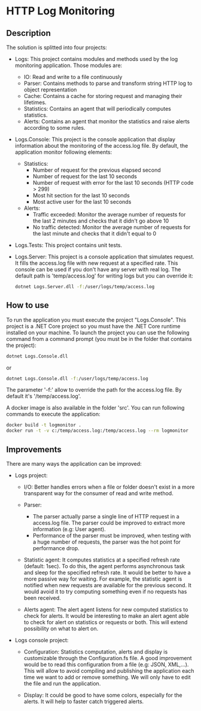 # HTTP Log Monitoring

## Description

The solution is splitted into four projects:

- Logs: This project contains modules and methods used by the log monitoring application. Those modules are:
  - IO: Read and write to a file continuously
  - Parser: Contains methods to parse and transform string HTTP log to object representation
  - Cache: Contains a cache for storing request and managing their lifetimes.
  - Statistics: Contains an agent that will periodically computes statistics.
  - Alerts: Contains an agent that monitor the statistics and raise alerts according to some rules.
  
- Logs.Console: This project is the console application that display information about the monitoring of the access.log file. By default, the application monitor following elements:
  - Statistics:
    - Number of request for the previous elapsed second
    - Number of request for the last 10 seconds
    - Number of request with error for the last 10 seconds (HTTP code > 299)
    - Most hit section for the last 10 seconds
    - Most active user for the last 10 seconds
  - Alerts:
    - Traffic exceeded: Monitor the average number of requests for the last 2 minutes and checks that it didn't go above 10
    - No traffic detected: Monitor the average number of requests for the last minute and checks that it didn't equal to 0
- Logs.Tests: This project contains unit tests.
  
- Logs.Server: This project is a console application that simulates request. It fills the access.log file with new request at a specified rate. This console can be used if you don't have any server with real log. The default path is 'temp/access.log' for writing logs but you can override it:

    ``` bash
    dotnet Logs.Server.dll -f:/user/logs/temp/access.log
    ```

## How to use

To run the application you must execute the project "Logs.Console". This project is a .NET Core project so you must have the .NET Core runtime installed on your machine. To launch the project you can use the following command from a command prompt (you must be in the folder that contains the project):

``` bash
dotnet Logs.Console.dll
```

or

``` bash
dotnet Logs.Console.dll -f:/user/logs/temp/access.log
```

The parameter '-f:' allow to override the path for the access.log file. By default it's '/temp/access.log'.

A docker image is also available in the folder 'src'. You can run following commands to execute the application:

``` bash
docker build -t logmonitor .
docker run -t -v c:/temp/access.log:/temp/access.log --rm logmonitor
```

## Improvements

There are many ways the application can be improved:

- Logs project:
  - I/O: Better handles errors when a file or folder doesn't exist in a more transparent way for the consumer of read and write method.

  - Parser:
    - The parser actually parse a single line of HTTP request in a access.log file. The parser could be improved to extract more information (e.g: User agent).
    - Performance of the parser must be improved, when testing with a huge number of requests, the parser was the hot point for performance drop.

  - Statistic agent: It computes statistics at a specified refresh rate (default: 1sec). To do this, the agent performs asynchronous task and sleep for the specified refresh rate. It would be better to have a more passive way for waiting. For example, the statistic agent is notified when new requests are available for the previous second. It would avoid it to try computing something even if no requests has been received.

  - Alerts agent: The alert agent listens for new computed statistics to check for alerts. It would be interesting to make an alert agent able to check for alert on statistics or requests or both. This will extend possibility on what to alert on.

- Logs console project:
  
  - Configuration: Statistics computation, alerts and display is customizable through the Configuration.fs file. A good improvement would be to read this configuration from a file (e.g: JSON, XML,...). This will allow to avoid compiling and publishing the application each time we want to add or remove something. We will only have to edit the file and run the application.

  - Display: It could be good to have some colors, especially for the alerts. It will help to faster catch triggered alerts.